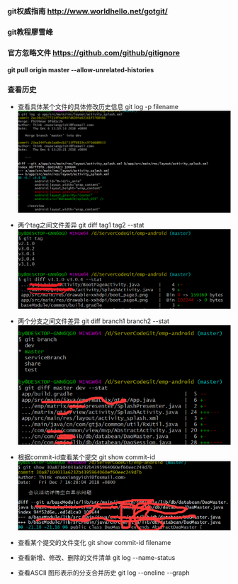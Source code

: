 ### git权威指南 http://www.worldhello.net/gotgit/
### git教程廖雪峰
### 官方忽略文件 https://github.com/github/gitignore
#### git pull origin master --allow-unrelated-histories
### 查看历史
* 查看具体某个文件的具体修改历史信息
git log -p filename
![git log -p filename](/img/git_log_p_file.png)
 
* 两个tag之间文件差异
git diff tag1 tag2 --stat
![两个tag之间文件差异](/img/git_diff_tag_tag.png)
* 两个分支之间文件差异
git diff branch1 branch2 --stat
![两个分支之间文件差异](/img/git_diff_branch_branch.png)

* 根据commit-id查看某个提交
git show commit-id
![根据commit-id查看某个提交](/img/git_show_commit_id.png)

* 查看某个提交的文件变化
git show commit-id filename

* 查看新增、修改、删除的文件清单
git log --name-status
* 查看ASCII 图形表示的分支合并历史
git log --oneline --graph





 



